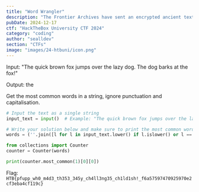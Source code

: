 ```yaml
---
title: "Word Wrangler"
description: "The Frontier Archives have sent an encrypted ancient text. As Space Cowboy, your task is to decode it by identifying the most frequently used word. This crucial word could unlock secrets vital to the resistance."
pubDate: 2024-12-17
ctf: "HackTheBox University CTF 2024"
category: "coding"
author: "sealldev"
section: "CTFs"
image: "images/24-htbuni/icon.png"
---
```




Input:
"The quick brown fox jumps over the lazy dog. The dog barks at the fox!"

Output:
the 

Get the most common words in a string, ignore punctuation and capitalisation.

```python
# Input the text as a single string
input_text = input()  # Example: "The quick brown fox jumps over the lazy dog."

# Write your solution below and make sure to print the most common word
words = (''.join([l for l in input_text.lower() if l.islower() or l == ' '])).split(' ')

from collections import Counter
counter = Counter(words)

print(counter.most_common(1)[0][0])
```

Flag: `HTB{pfupp_wh0_m4d3_th353_345y_ch4ll3ng35_ch1ld1sh!_f6a57597470925970e2cf3eba4cf119c}`
